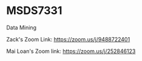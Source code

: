 # MSDS7331
Data Mining

Zack's Zoom Link:
https://zoom.us/j/9488722401

Mai Loan's Zoom link: https://zoom.us/j/252846123

